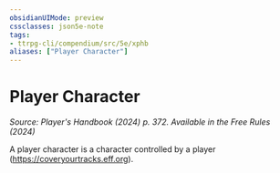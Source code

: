 ```yaml
---
obsidianUIMode: preview
cssclasses: json5e-note
tags:
- ttrpg-cli/compendium/src/5e/xphb
aliases: ["Player Character"]
---
```

# Player Character
*Source: Player's Handbook (2024) p. 372. Available in the Free Rules (2024)* 

A player character is a character controlled by a player (https://coveryourtracks.eff.org).